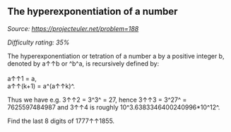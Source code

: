 The hyperexponentiation of a number
-----------------------------------

*Source: https://projecteuler.net/problem=188*


*Difficulty rating: 35%*

The hyperexponentiation or tetration of a number a by a positive integer
b, denoted by a↑↑b or ^b^a, is recursively defined by:\
\
 a↑↑1 = a,\
 a↑↑(k+1) = a^(a↑↑k)^.

Thus we have e.g. 3↑↑2 = 3^3^ = 27, hence 3↑↑3 = 3^27^ = 7625597484987
and 3↑↑4 is roughly 10^3.6383346400240996\*10\^12^.

Find the last 8 digits of 1777↑↑1855.
